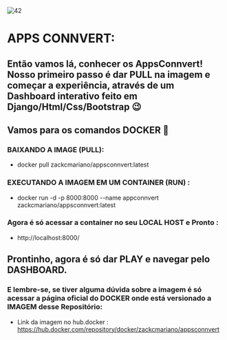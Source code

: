 ![42](https://user-images.githubusercontent.com/76967004/119660460-abb7de80-be05-11eb-8587-7fadf17078b7.jpg)

# APPS CONNVERT:

## Então vamos lá, conhecer os AppsConnvert! Nosso primeiro passo é dar PULL na imagem e começar a experiência, através de um Dashboard interativo feito em Django/Html/Css/Bootstrap 😉

## Vamos para os comandos DOCKER 🐳

### BAIXANDO A IMAGE (PULL):
-  docker pull zackcmariano/appsconnvert:latest

### EXECUTANDO A IMAGEM EM UM CONTAINER (RUN) :
-  docker run -d -p 8000:8000 --name appconnvert zackcmariano/appsconnvert:latest

### Agora é só acessar a container no seu LOCAL HOST e Pronto :
-  http://localhost:8000/

## Prontinho, agora é só dar PLAY e navegar pelo DASHBOARD.
### E lembre-se, se tiver alguma dúvida sobre a imagem é só acessar a página oficial do DOCKER onde está versionado a IMAGEM desse Repositório:
-  Link da imagem no hub.docker : https://hub.docker.com/repository/docker/zackcmariano/appsconnvert


##

